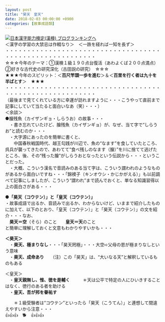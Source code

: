 ```yaml
---
layout: post
title: "昊天　皇天"
date: 2018-02-03 00:00:00 +0900
categories: [故事成語類]
---
```


[![](/syuusyuu9701/assets/images/昊天-皇天-br_c_3028_1.gif)](http://blog.with2.net/link.php?1659096:3028 "日本漢字能力検定(漢検) ブログランキングへ")[日本漢字能力検定(漢検) ブログランキングへ](http://blog.with2.net/link.php?1659096:3028)  
＜漢字の学習の大禁忌は作輟なり＞　＜一跌を経れば一知を長ず＞  
・・・・・・・・・・・・・・・・・・・・・・・・・・・・・・・・・・・・・・・・・・・・・・・・・・・・・・・・・  
☆☆☆今年のテーマ：①漢検１級１９０点台復活（あわよくば２００点満点）　②好きな古代史の研究深化（古田説の研究）　☆☆☆  
★★★今年のスピリット：＜**百尺竿頭一歩を進む**＞＆＜**百里を行く者は九十を半ばとす**＞　★★★  
・・・・・・・・・・・・・・・・・・・・・・・・・・・・・・・・・・・・・・・・・・・・・・・・・・・・・・・・・  
（最後まで見てくれている方に幸運が訪れますように・・・こうやって直前まで記事にしていて当たると面白いなあ（笑）・・・）  
＜余談＞  
●膾残魚（カイザンギョ・しらうお）の故事・・・  
　・書き忘れていたけど、膾残魚（カイザンギョ）が、なぜ、当て字で“しらうお”と読むのか・・・  
　・大字源にあったのを簡単に書くと、  
　　中国春秋戦国時代、越王勾践が川辺で、魚の“なます”を食していたところ、呉兵が襲ってきたので、あわてて“食べ残しのなます（膾）”を川に捨てて逃げたところ、後、その“残った膾”がしらうおとなったという伝説から・・・ということだった。  
　・大概、こういう漢名で音読みのある当て字は、こういう謂われのようなものがあるから面白いですね・・・「錦襖子（キンオウシ・かじかがえる）」も以前調べて記事にしましたが、こういう“謂われ”まで読んでおくと、単なる知識習得以上の面白さがある・・・  
  
**●「昊天（コウテン）」と「皇天（コウテン）」**  
・故事成語で出るか、音読みで出るか、わからないけど、いままで紹介したものに加えて、以下のとおり、「皇天（コウテン）」と「昊天（コウテン）」の文を紹介・・・なお、  
　**昊天＝空**（そら）のこと　　**皇天＝天**のこと　　　  
と簡単に理解しておくと文意もわかりやすいかも・・・  
  
**＜昊天＞**  
　・**昊天、極まりなし**・・・「昊天罔極」・・・大空➪父母の恩が極まりなしという意味  
　・**昊天、成命あり**　　（注）この「昊天」は、“大いなる天”と解釈しているものもある  
  
＜皇天＞  
　・**皇天親無し、惟、徳を是輔く**　　　＊天は公平で特定の人にひいきすることはなく、徳行のある者を助ける　　　  
　・**皇天、吾が邦を眷祐す**　　　　　　  
  
　　＊１級受験者は“コウテン”といったら「昊天（こうてん）」と連想して間違えやすいから注意・・・  
👍👍👍　🐕　👍👍👍